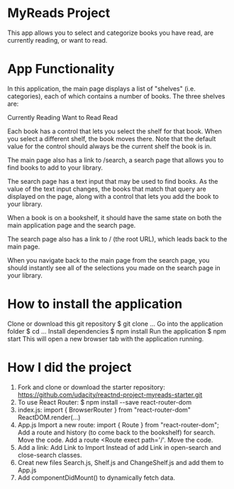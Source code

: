 # MyReads Project

This app allows you to select and categorize books you have read,
are currently reading, or want to read.

# App Functionality
In this application, the main page displays a list of "shelves" (i.e. categories),
each of which contains a number of books. The three shelves are:

Currently Reading
Want to Read
Read

Each book has a control that lets you select the shelf for that book.
When you select a different shelf, the book moves there.
Note that the default value for the control should always be the current shelf
the book is in.

The main page also has a link to /search, a search page that allows you to find
books to add to your library.

The search page has a text input that may be used to find books. As the value of
the text input changes, the books that match that query are displayed on the page,
along with a control that lets you add the book to your library.

When a book is on a bookshelf, it should have the same state on both the main
application page and the search page.

The search page also has a link to / (the root URL), which leads back to the main page.

When you navigate back to the main page from the search page, you should instantly
see all of the selections you made on the search page in your library.

# How to install the application

Clone or download this git repository
$ git clone ...
Go into the application folder
$ cd ...
Install dependencies
$ npm install
Run the application
$ npm start
This will open a new browser tab with the application running.

# How I did the project
1.  Fork and clone or download the starter repository:
https://github.com/udacity/reactnd-project-myreads-starter.git
2. To use React Router:
   $ npm install --save react-router-dom
3. index.js:
import { BrowserRouter } from "react-router-dom"
ReactDOM.render(<BrowserRouter><App /></BrowserRouter>...)
4. App.js
Import a new route:
import { Route } from "react-router-dom";
Add a route and history (to come back to the bookshelf) for search. Move the code.
Add a route <Route exect path='/'. Move the code.
5. Add a link:
Add Link to Import
Instead of <a> add Link in open-search and close-search classes.
6. Creat new files Search.js, Shelf.js and ChangeShelf.js and add them to App.js
7. Add componentDidMount() to dynamically fetch data.
